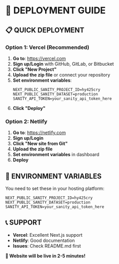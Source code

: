 # 🚀 **DEPLOYMENT GUIDE**

## **📋 QUICK DEPLOYMENT**

### **Option 1: Vercel (Recommended)**

1. **Go to**: https://vercel.com
2. **Sign up/Login** with GitHub, GitLab, or Bitbucket
3. **Click "New Project"**
4. **Upload the zip file** or connect your repository
5. **Set environment variables**:
   ```
   NEXT_PUBLIC_SANITY_PROJECT_ID=hy425cry
   NEXT_PUBLIC_SANITY_DATASET=production
   SANITY_API_TOKEN=your_sanity_api_token_here
   ```
6. **Click "Deploy"**

### **Option 2: Netlify**

1. **Go to**: https://netlify.com
2. **Sign up/Login**
3. **Click "New site from Git"**
4. **Upload the zip file**
5. **Set environment variables** in dashboard
6. **Deploy**

## **🔧 ENVIRONMENT VARIABLES**

You need to set these in your hosting platform:

```env
NEXT_PUBLIC_SANITY_PROJECT_ID=hy425cry
NEXT_PUBLIC_SANITY_DATASET=production
SANITY_API_TOKEN=your_sanity_api_token_here
```

## **📞 SUPPORT**

- **Vercel**: Excellent Next.js support
- **Netlify**: Good documentation
- **Issues**: Check README.md first

**🎯 Website will be live in 2-5 minutes!** 